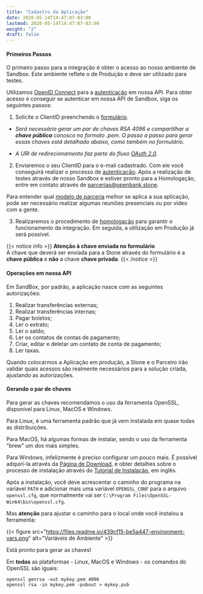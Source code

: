 ```yaml
---
title: "Cadastro da Aplicação"
date: 2020-05-14T14:47:07-03:00
lastmod: 2020-05-14T14:47:07-03:00
weight: "2"
draft: false
---
```


#### Primeiros Passos

O primeiro passo para a integração é obter o acesso ao nosso ambiente de Sandbox. Este ambiente reflete o de Produção e deve ser utilizado para testes.

Utilizamos [OpenID Connect](https://openid.net/connect/) para a [autenticação](https://docs.openbank.stone.com.br/docs/autenticacao-guides) em nossa API. Para obter acesso e conseguir se autenticar em nossa API de Sandbox, siga os seguintes passos:

1. Solicite o ClientID preenchendo o [formulário](https://docs.google.com/forms/d/e/1FAIpQLSf_qlDh41jfthVn80v4S-HT40_Fr2wbkkGb-KuDrioEqepnXw/viewform).

  * _Será necessário gerar um par de chaves RSA 4096 e compartilhar a **chave pública** conosco no formato .pem. O passo a passo para gerar essas chaves está detalhado abaixo, como também no formulário._

  *  _A URI de redirecionamento faz parte do fluxo [OAuth 2.0](https://oauth.net/2/)._

2. Enviaremos o seu ClientID para o e-mail cadastrado. Com ele você conseguirá realizar o processo de [autenticação](https://docs.openbank.stone.com.br/docs/autenticacao-guides). Após a realização de testes através de nosso Sandbox e estiver pronto para a Homologação, entre em contato através de parcerias@openbank.stone.

Para entender qual [modelo de parceria](https://docs.openbank.stone.com.br/docs/padroes-e-definicoes-guides#section-modelos-de-parcerias) melhor se aplica a sua aplicação, pode ser necessário realizar algumas reuniões presenciais ou por vídeo com a gente.

3. Realizaremos o procedimento de [homologação](https://docs.openbank.stone.com.br/docs/testando-a-api-guides#section-homologando-sua-integra%C3%A7%C3%A3o) para garantir o funcionamento da integração. Em seguida, a utilização em Produção já será possível.

{{< notice info >}}
**Atenção à chave enviada no formulário**
<br>A chave que deverá ser enviada para a Stone através do formulário é a **chave pública** e **não** a chave **chave privada**.
{{< /notice >}}

#### Operações em nossa API

Em SandBox, por padrão, a aplicação nasce com as seguintes autorizações:
1. Realizar transferências externas;
2. Realizar transferências internas;
3. Pagar boletos;
4. Ler o extrato;
5. Ler o saldo;
6. Ler os contatos de contas de pagamento;
7. Criar, editar e deletar um contato de conta de pagamento;
8. Ler taxas.

Quando colocarmos a Aplicação em produção, a Stone e o Parceiro irão validar quais acessos são realmente necessários para a solução criada, ajustando as autorizações.

#### Gerando o par de chaves

Para gerar as chaves recomendamos o uso da ferramenta OpenSSL, disponível para Linux, MacOS e Windows.

Para Linux, é uma ferramenta padrão que já vem instalada em quase todas as distribuições.

Para MacOS, há algumas formas de instalar, sendo o uso da ferramenta "brew" um dos mais simples.

Para Windows, infelizmente é preciso configurar um pouco mais. É possível adquirí-la através da [Página de Download](https://slproweb.com/products/Win32OpenSSL.html), e obter detalhes sobre o processo de instalação através do [Tutorial de Instalação](https://tecadmin.net/install-openssl-on-windows/), em inglês.

Após a instalação, você deve acrescentar o caminho do programa na variável `PATH` e adicionar mais uma variável `OPENSSL_CONF` para o arquivo `openssl.cfg`, que normalmente vai ser `C:\Program Files\OpenSSL-Win64\bin\openssl.cfg`.

Mas **atenção** para ajustar o caminho para o local onde você instalou a ferramenta:

{{< figure src="https://files.readme.io/439cf15-be5a447-environment-vars.png" alt="Variáveis de Ambiente" >}}

Está pronto para gerar as chaves!

Em **todas** as plataformas - Linux, MacOS e Windows - os comandos do OpenSSL são iguais:

```json5
openssl genrsa -out mykey.pem 4096
openssl rsa -in mykey.pem -pubout > mykey.pub
```
